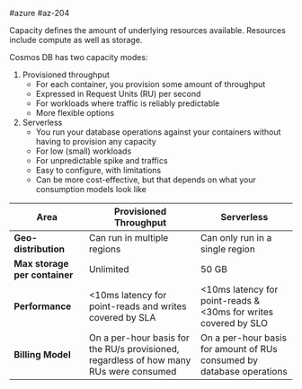 #azure #az-204 

Capacity defines the amount of underlying resources available.
Resources include compute as well as storage.

Cosmos DB has two capacity modes:
1. Provisioned throughput
	- For each container, you provision some amount of throughput
	- Expressed in Request Units (RU) per second
	- For workloads where traffic is reliably predictable
	- More flexible options
1. Serverless
	- You run your database operations against your containers without having to provision any capacity
	- For low (small) workloads
	- For unpredictable spike and traffics
	- Easy to configure, with limitations
	- Can be more cost-effective, but that depends on what your consumption models look like

| Area                          | Provisioned Throughput                                                                 | Serverless                                                            |
| ----------------------------- | -------------------------------------------------------------------------------------- | --------------------------------------------------------------------- |
| **Geo-distribution**          | Can run in multiple regions                                                            | Can only run in a single region                                       |
| **Max storage per container** | Unlimited                                                                              | 50 GB                                                                 |
| **Performance**               | <10ms latency for point-reads and writes covered by SLA                                | <10ms latency for point-reads & <30ms for writes covered by SLO       |
| **Billing Model**             | On a per-hour basis for the RU/s provisioned, regardless of how many RUs were consumed | On a per-hour basis for amount of RUs consumed by database operations |
